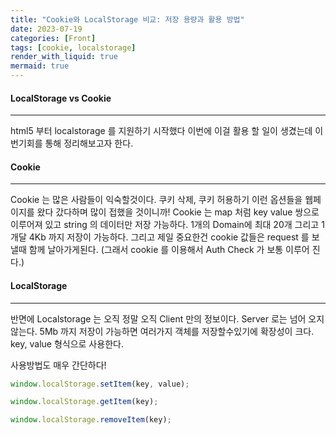 ```yaml
---
title: "Cookie와 LocalStorage 비교: 저장 용량과 활용 방법"
date: 2023-07-19
categories: [Front]
tags: [cookie, localstorage]
render_with_liquid: true
mermaid: true
---
```

#### LocalStorage vs Cookie
---
html5 부터 localstorage 를 지원하기 시작했다 이번에 이걸 활용 할 일이 생겼는데 이번기회를 통해 정리해보고자 한다.

#### Cookie
---
Cookie 는 많은 사람들이 익숙할것이다. 쿠키 삭제, 쿠키 허용하기 이런 옵션들을 웹페이지를 왔다 갔다하며 많이 접했을 것이니까!
Cookie 는 map 처럼 key value 쌍으로 이루어져 있고 string 의 데이터만 저장 가능하다. 1개의 Domain에 최대 20개 그리고 1개달 4Kb 까지 저장이 가능하다. 그리고 제일 중요한건 cookie 값들은 request 를 보낼때 함께 날아가게된다. (그래서 cookie 를 이용해서 Auth Check 가 보통 이루어 진다.)

#### LocalStorage
---
반면에 Localstorage 는 오직 정말 오직 Client 만의 정보이다. Server 로는 넘어 오지 않는다. 5Mb 까지 저장이 가능하면 여러가지 객체를 저장할수있기에 확장성이 크다. key, value 형식으로 사용한다.

사용방법도 매우 간단하다! 

```js
window.localStorage.setItem(key, value);

window.localStorage.getItem(key);

window.localStorage.removeItem(key);
```